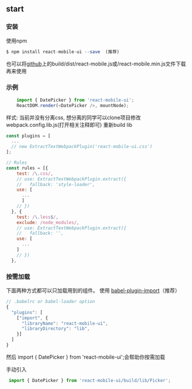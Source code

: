 ## start

### 安装

使用npm

```js
$ npm install react-mobile-ui --save  (推荐)
```

也可以将[github](https://github.com/shengKevin/react-mobile-ui)上的build/dist/react-mobile.js或/react-mobile.min.js文件下载再来使用

### 示例

```js
    import { DatePicker } from 'react-mobile-ui';
    ReactDOM.render(<DatePicker />, mountNode);
```

样式: 当前并没有分离css, 想分离的同学可以clone项目修改webpack.config.lib.js(打开相关注释即可)
重新build lib

```js
const plugins = [
  ...  
  // new ExtractTextWebpackPlugin('react-mobile-ui.css')
];

// Rules
const rules = [{
    test: /\.css/,
    // use: ExtractTextWebpackPlugin.extract({
    //   fallback: 'style-loader',
    use: [
      ...
      ]
    // })
  }, {
    test: /\.less$/,
    exclude: /node_modules/,
    // use: ExtractTextWebpackPlugin.extract({
    //   fallback: '',
    use: [
      ...
    ]
    // })
  },
```

### 按需加载

下面两种方式都可以只加载用到的组件。
使用 [babel-plugin-import](https://www.npmjs.com/package/babel-plugin-import)（推荐）

```js
// .babelrc or babel-loader option
{
  "plugins": [
    ["import", {
      "libraryName": "react-mobile-ui",
      "libraryDirectory": "lib",
    }]
  ]
}
```

然后 import { DatePicker } from 'react-mobile-ui';会帮助你按需加载

手动引入

```js
 import { DatePicker } from 'react-mobile-ui/build/lib/Picker';
```
